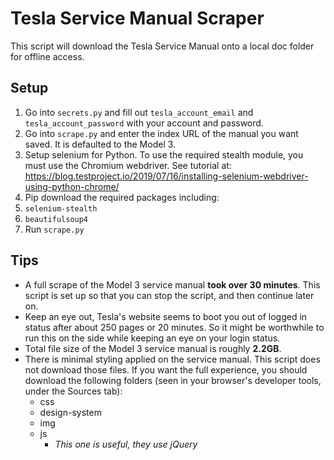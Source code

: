 # Tesla Service Manual Scraper

This script will download the Tesla Service Manual onto a local doc folder for offline access.

## Setup

1. Go into `secrets.py` and fill out `tesla_account_email` and `tesla_account_password` with your account and password.
2. Go into `scrape.py` and enter the index URL of the manual you want saved.  It is defaulted to the Model 3.
3. Setup selenium for Python.  To use the required stealth module, you must use the Chromium webdriver.  See tutorial at: <https://blog.testproject.io/2019/07/16/installing-selenium-webdriver-using-python-chrome/>
4. Pip download the required packages including:
  1. `selenium-stealth`
  2. `beautifulsoup4`
5. Run `scrape.py`

## Tips

* A full scrape of the Model 3 service manual **took over 30 minutes**.  This script is set up so that you can stop the script, and then continue later on.
* Keep an eye out, Tesla's website seems to boot you out of logged in status after about 250 pages or 20 minutes.  So it might be worthwhile to run this on the side while keeping an eye on your login status.
* Total file size of the Model 3 service manual is roughly **2.2GB**.
* There is minimal styling applied on the service manual.  This script does not download those files.  If you want the full experience, you should download the following folders (seen in your browser's developer tools, under the Sources tab):
  * css
  * design-system
  * img
  * js
    * *This one is useful, they use jQuery*